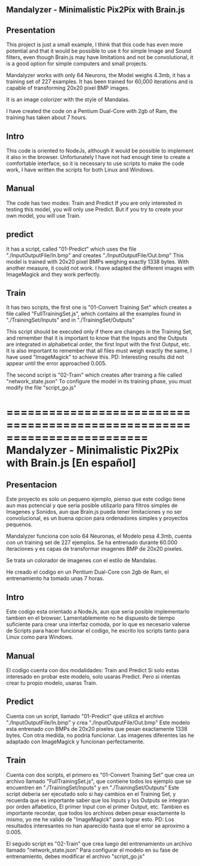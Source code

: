 Mandalyzer - Minimalistic Pix2Pix with Brain.js
-----------------------------------------------

Presentation
------------
This project is just a small example, I think that this code has even more potential and that it would be possible to use it for simple Image and Sound filters, even though Brain.js may have limitations and not be convolutional, it is a good option for simple computers and small projects.

Mandalyzer works with only 64 Neurons, the Model weighs 4.3mb, it has a training set of 227 examples. It has been trained for 60,000 iterations and is capable of transforming 20x20 pixel BMP images.

It is an image colorizer with the style of Mandalas.

I have created the code on a Pentium Dual-Core with 2gb of Ram, the training has taken about 7 hours.


Intro
-----

This code is oriented to NodeJs, although it would be possible to implement it also in the browser.
Unfortunately I have not had enough time to create a comfortable interface, so it is necessary to use scripts to make the code work, I have written the scripts for both Linux and Windows.





Manual
------
The code has two modes: Train and Predict
If you are only interested in testing this model, you will only use Predict.
But if you try to create your own model, you will use Train.


predict
--------
It has a script, called "01-Predict"
which uses the file "./InputOutputFile/In.bmp" and creates "./InputOutputFile/Out.bmp"
This model is trained with 20x20 pixel BMPs weighing exactly 1338 bytes. With another measure, it could not work.
I have adapted the different images with ImageMagick and they work perfectly.




Train
------
It has two scripts, the first one is "01-Convert Training Set"
which creates a file called "FullTrainingSet.js", which contains all the examples found in "./TrainingSet/Inputs" and in "./TrainingSet/Outputs"

This script should be executed only if there are changes in the Training Set, and remember that it is important to know that the Inputs and the Outputs are integrated in alphabetical order, the first Input with the first Output, etc.
It is also important to remember that all files must weigh exactly the same, I have used "ImageMagick" to achieve this.
PD: Interesting results did not appear until the error approached 0.005.


The second script is "02-Train"
which creates after training a file called "network_state.json"
To configure the model in its training phase, you must modify the file "script_go.js"



========================================================================
Mandalyzer - Minimalistic Pix2Pix with Brain.js [En español]
========================================================================


Presentacion
------------
Este proyecto es solo un pequeno ejemplo, pienso que este codigo tiene aun mas potencial y que seria posible utilizarlo para filtros simples de Imagenes y Sonidos, aun que Brain.js pueda tener limitaciones y no ser convolucional, es un buena opcion para ordenadores simples y proyectos pequenos.

Mandalyzer funciona con solo 64 Neuronas, el Modelo pesa 4.3mb, cuenta con un training set de 227 ejemplos. Se ha entrenado durante 60.000 iteraciones y es capas de transformar imagenes BMP de 20x20 pixeles.

Se trata un colorador de imagenes con el estilo de Mandalas.

He creado el codigo en un Pentium Dual-Core con 2gb de Ram, el entrenamiento ha tomado unas 7 horas.


Intro
-----

Este codigo esta orientado a NodeJs, aun que seria posible implementarlo tambien en el browser.
Lamentablemente no he dispuesto de tiempo suficiente para crear una interfaz comoda, por lo que es necesario valerse de Scripts para hacer funcionar el codigo, he escrito los scripts tanto para Linux como para Windows.





Manual
------
El codigo cuenta con dos modalidades: Train and Predict
Si solo estas interesado en probar este modelo, solo usaras Predict.
Pero si intentas crear tu propio modelo, usaras Train.


Predict
--------
Cuenta con un script, llamado "01-Predict"
que utiliza el archivo "./InputOutputFile/In.bmp" y crea "./InputOutputFile/Out.bmp"
Este modelo esta entrenado con BMPs de 20x20 pixeles que pesan exactamente 1338 bytes. Con otra medida, no podria funcionar.
Las imagenes diferentes las he adaptado con ImageMagick y funcionan perfectamente.




Train
------
Cuenta con dos scripts, el primero es "01-Convert Training Set"
que crea un archivo llamado "FullTrainingSet.js", que contiene todos los ejemplo que se encuentren en "./TrainingSet/Inputs" y en "./TrainingSet/Outputs"
Este script deberia ser ejecutado solo si hay cambios en el Training Set, y recuerda que es importante saber que los Inputs y los Outputs se integran por orden alfabetico, El primer Input con el primer Output, etc.
Tambien es importante recordar, que todos los archivos deben pesar exactamente lo mismo, yo me he valido de "ImageMagick" para lograr esto.
PD: Los resultados interesantes no han aparecido hasta que el error se aproximo a 0.005.



El segudo script es "02-Train"
que crea luego del entrenamiento un archivo llamado "network_state.json"
Para configurar el modelo en su fase de entrenamiento, debes modificar el archivo "script_go.js"


